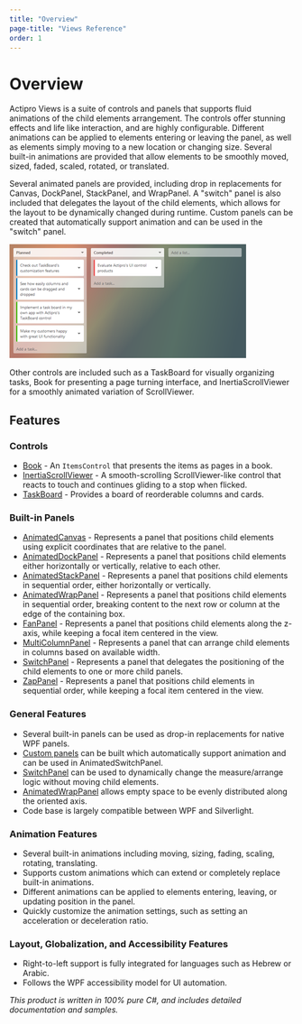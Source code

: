 ```yaml
---
title: "Overview"
page-title: "Views Reference"
order: 1
---
```

# Overview

Actipro Views is a suite of controls and panels that supports fluid animations of the child elements arrangement.  The controls offer stunning effects and life like interaction, and are highly configurable.  Different animations can be applied to elements entering or leaving the panel, as well as elements simply moving to a new location or changing size.  Several built-in animations are provided that allow elements to be smoothly moved, sized, faded, scaled, rotated, or translated.

Several animated panels are provided, including drop in replacements for Canvas, DockPanel, StackPanel, and WrapPanel.  A "switch" panel is also included that delegates the layout of the child elements, which allows for the layout to be dynamically changed during runtime.  Custom panels can be created that automatically support animation and can be used in the "switch" panel.

![Screenshot](images/taskboard-task-planning.png)

Other controls are included such as a TaskBoard for visually organizing tasks, Book for presenting a page turning interface, and InertiaScrollViewer for a smoothly animated variation of ScrollViewer.

## Features

### Controls

- [Book](controls/book.md) - An `ItemsControl` that presents the items as pages in a book.
- [InertiaScrollViewer](controls/inertia-scroll-viewer.md) - A smooth-scrolling ScrollViewer-like control that reacts to touch and continues gliding to a stop when flicked.
- [TaskBoard](controls/taskboard.md) - Provides a board of reorderable columns and cards.

### Built-in Panels

- [AnimatedCanvas](panels/animatedcanvas.md) - Represents a panel that positions child elements using explicit coordinates that are relative to the panel.
- [AnimatedDockPanel](panels/animateddockpanel.md) - Represents a panel that positions child elements either horizontally or vertically, relative to each other.
- [AnimatedStackPanel](panels/animatedstackpanel.md) - Represents a panel that positions child elements in sequential order, either horizontally or vertically.
- [AnimatedWrapPanel](panels/animatedwrappanel.md) - Represents a panel that positions child elements in sequential order, breaking content to the next row or column at the edge of the containing box.
- [FanPanel](panels/fanpanel.md) - Represents a panel that positions child elements along the z-axis, while keeping a focal item centered in the view.
- [MultiColumnPanel](panels/multicolumnpanel.md) - Represents a panel that can arrange child elements in columns based on available width.
- [SwitchPanel](panels/switchpanel.md) - Represents a panel that delegates the positioning of the child elements to one or more child panels.
- [ZapPanel](panels/zappanel.md) - Represents a panel that positions child elements in sequential order, while keeping a focal item centered in the view.

### General Features

- Several built-in panels can be used as drop-in replacements for native WPF panels.
- [Custom panels](panels/building-a-custom-panel.md) can be built which automatically support animation and can be used in AnimatedSwitchPanel.
- [SwitchPanel](panels/switchpanel.md) can be used to dynamically change the measure/arrange logic without moving child elements.
- [AnimatedWrapPanel](panels/animatedwrappanel.md) allows empty space to be evenly distributed along the oriented axis.
- Code base is largely compatible between WPF and Silverlight.

### Animation Features

- Several built-in animations including moving, sizing, fading, scaling, rotating, translating.
- Supports custom animations which can extend or completely replace built-in animations.
- Different animations can be applied to elements entering, leaving, or updating position in the panel.
- Quickly customize the animation settings, such as setting an acceleration or deceleration ratio.

### Layout, Globalization, and Accessibility Features

- Right-to-left support is fully integrated for languages such as Hebrew or Arabic.
- Follows the WPF accessibility model for UI automation.

*This product is written in 100% pure C#, and includes detailed documentation and samples.*
